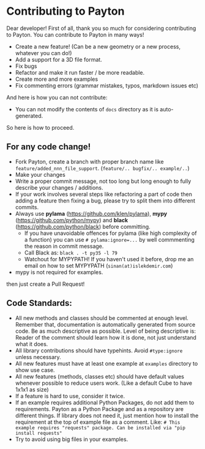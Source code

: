 # Contributing to Payton

Dear developer! First of all, thank you so much for considering contributing to Payton. You can contribute to Payton in many ways!

* Create a new feature! (Can be a new geometry or a new process, whatever you can do!)
* Add a support for a 3D file format.
* Fix bugs
* Refactor and make it run faster / be more readable.
* Create more and more examples
* Fix commenting errors (grammar mistakes, typos, markdown issues etc)

And here is how you can not contribute:
* You can not modify the contents of `docs` directory as it is auto-generated.

So here is how to proceed.

## For any code change!

* Fork Payton, create a branch with proper branch name like `feature/added_nnn_file_support`. (`feature/.. bugfix/.. example/..`)
* Make your changes
* Write a proper commit message, not too long but long enough to fully describe your changes / additions.
* If your work involves several steps like refactoring a part of code then adding a feature then fixing a bug, please try to split them into different commits.
* Always use **pylama** (https://github.com/klen/pylama), **mypy** (https://github.com/python/mypy) and **black** (https://github.com/python/black) before committing.
  * If you have unavoidable offences for pylama (like high complexity of a function) you can use `# pylama:ignore=...` by well commmenting the reason in commit message.
  * Call Black as: `black . -t py35 -l 79` 
  * Watchout for MYPYPATH! If you haven't used it before, drop me an email on how to set MYPYPATH (`sinan(at)islekdemir.com`)
* mypy is not required for examples.

then just create a Pull Request!

## Code Standards:

* All new methods and classes should be commented at enough level. Remember that, documentation is automatically generated from source code. Be as much descriptive as possible. Level of being descriptive is: Reader of the comment should learn how it is done, not just understand what it does.
* All library contributions should have typehints. Avoid `#type:ignore` unless necessary.
* All new features must have at least one example at `examples` directory to show use case.
* All new features (methods, classes etc) should have default values whenever possible to reduce users work. (Like a default Cube to have 1x1x1 as size)
* If a feature is hard to use, consider it twice.
* If an example requires additional Python Packages, do not add them to requirements. Payton as a Python Package and as a repository are different things. If library does not need it, just mention how to install the requirement at the top of example file as a comment. Like: `# This example requires "requests" package. Can be installed via "pip install requests"`
* Try to avoid using big files in your examples. 

